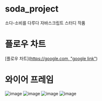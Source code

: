 # soda_project
소다-소비를 다루다 자바스크립트 스터디 작품

# 플로우 차트
[플로우 차트]([https://google.com, "google link"](https://viewer.diagrams.net/?border=0&tags=%7B%7D&highlight=0000ff&edit=_blank&layers=1&nav=1&title=%E1%84%89%E1%85%A9%E1%84%83%E1%85%A1_%E1%84%91%E1%85%B3%E1%86%AF%E1%84%85%E1%85%A9%E1%84%8B%E1%85%AE%E1%84%8E%E1%85%A1%E1%84%90%E1%85%B3.html&open=R7V1Nc6M4Gv41VO0ekkIIhDgabPd013ZtV%2BWwM3PZcmLa9g4xXkK6k%2F31KwmJDyHHchqMcEgOwUI4oEfP%2By1hwejx5VO2Omy%2Fpus4sRx7%2FWLBueWQHw%2BSP7TltWhB2C0aNtluXTSBquFu97%2BYN9q89Xm3jp8aHfM0TfLdodn4kO738UPeaFtlWfqz2e17mjT%2F62G1iVsNdw%2BrpN36r9063xat2PGr9t%2Fi3WYr%2FjNAQXHmcSU68yd52q7W6c9aE1xYMMrSNC%2BOHl%2BiOKGDJ8aluG555Gx5Y1m8z3Uu%2BPPe%2BZJ%2F33yO%2Fnn3%2BfcvD3df%2Fj1PbgB%2Fjh%2Br5Jk%2FMb%2Fb%2FFUMQZY%2B79cx%2FRbbguHP7S6P7w6rB3r2JwGdtG3zx4R8AuTwe7rPOYoO7f59lyRRmqQZadine9IePuVZ%2BlcsGi0HzoLIXYTkTPuR%2BFP%2BiLM8fqk18Uf8FKePcZ69ki78LPL5cPP5Brzi488KPAfzLtsacGSm8knDJ8ym%2FOpqTMkBH9Zzhrg9wuRhZzNrhulBAK0ZuR%2FbWsysEFuhTRsxOUvuByXk7sL7rIEH%2Bu8znTJspG%2Be2FDPSAdgH17YEIrz5GjD%2Fi4iK5jT717MrcCxMDkTiX9IPtq0A4YWDkR7yNpd2p%2FcSBi9MSOAxoyozQAC9sKmv82ZAuyOwMdN8D27Bb4Ke9fuC3qkwJ6A4Fo4YpMAWEHE8JlR4B0GBTmYYTH2uAKEXFVcIh6hBggZn7w56llMpsbqnnWgo7t6ztMnPtr0Y7Lb7MnxAxnsmCAT0kHeEbE34yced%2Bs1vTg8pLt9zgbGCy1vrkNp3tiUG7Jg6ABuX3D2ONeBp8Ab9oY31uV6QUk2CQjeAaYt5BQGFVtpNzJXAgF8YIVuZ7KZMa4liG17ubRlqU3aEVouEeqHo8D2bhHU46lz25uQDhTIRXT0Q4ZciBjtLg8JHfjlsg3JchkEUdQTJEhTbvaHhzCaTjOpwMatqU%2FGpMBm2qzSoJUyxI41E1KXQEgPFqx%2FwUuPyljazaO8bKG7TR%2Fvn586QXa5hFCFLMW2IwmJmhLS9W%2FbMjJQQOv1JSIdhTlEFAtVd0zwUQR8OvZE1SgBpJ1DasTMXCEriwPE5SlXqmQ6%2BHRG0O9pz4LaVKJf1TZxiLV%2BoIdk%2BFdJEifpJls9UnUYZzsyElRnNs99q06ctoheYuHqaE0VCPmUkKZKECyXXQkBH%2FmSXEa3GLflAFLIAXDbm%2FXsuPoqlSDJzSnCZ8ClNbVs7dpMmdNuChNKAJ6zPx2wO4pUkC2XC8Qg48aYfQuln47gbPlBFUgnxDrqi%2Fu4rSzjNfG2%2Bcc0y7fpJt2vkkXVKlmRVZ9%2FpOmBg%2FGfOM9fORrUzm1CFb%2Fs8t%2FZSHv80x%2B1M%2FMX%2Fs3sw6v4sCfPW7uIfvyjfq66jH0S12n7NE%2Fpc%2FYQvzFWIoyQr7JNnL%2FR0eccpSP55sTI4mSV73404xqdY4zUhtTM5ywkyjoQXiZRxFx2%2B9ZsLvQv4y5ls2uFjMRK8T1SD9WRHFR3YA%2FVP2JnFSZu6Ypct6wEEioQ6KHSn6CEk6DUFZS%2BiAqfEpRCMhkiKIE9gdw9yMB2DEPZGwvKg6DlmoUWaPsFl0SrhlWF3AlOggYjK4Kaw0nfNJD9sVByTIIXAMNQDiaUe0C5c2%2BTXTrLstVrrQNPOlXf%2FI021Cx2Oa4Z%2BPUZ0%2BoPhQxS9ycHxR1U8618lF%2FwrY5kfiXfqohSLXgSqIxnFh7zcb92LPkeICXpXE3nqsfkgu%2BogVHFFGeQhZVZOCI4EpIu80MLlsbFZTzSZUFq9s24bQeeF6M4HSOm0WCVE01%2FusESe00sPUVA0WtD2Vu%2B1VcFhwkGJWaIJ9rDgIJR1jyEc95tdiS6JCUHiqx8OG9B%2BOGyBDegGSpRsvnCKQLx%2F8zX9B1qbKypsQUfDTHLfHWFBJG4IRDJu%2Fl1K0Qp2IicwfVhMDlE2sQTfDpNPNPCjWACuXuQzUq%2Bift%2BZ%2FKtJYfLjBz5Ytpos6pUWQKPqiIGNC1Y326Xnl20HiYYNEwBaqTUjjhKtASXo6Wu0eObFYvCWkYPJxvzVGgjpL7Lr%2FmMg%2BW1MRw4rw3s8UXyh%2BOVdq1J57x6V%2FSvytOI6eZJS19OXSAqXo9dIMcXpf79xAsFDJL2Dn0WixDRjLFIhJvAOJGgDvspq5BojfBclBKPfFVMa%2FYPXnUE7Mnj1JbOZZJcI52OjLJ7yjuX47O2CJZDbuxUyytC5q1g3i2wR0690nEwh3qqNWnKUS9WunjNVFUhJqMaaDrF9TYZbPIwCRk4q1zlNsXT2QRxbyVbQxUQDC45RcBoapYMkM6i7kEjd25aHYwqP61cf3rd4fh3SugeFyMCld6MaBaTr2DxWF5TpDCpwEVCKDOV6qDVIx3s%2Ff3TgQ2Tah3cBwcaAXzr662I6RPrUtIYL2y7FJq6kbyyNN8YoXkklueyop6SmmJ997WTCsJmYZXnOsMzyhmSUe8KqQ9WxFvya2wx9fLGFUVcQa2SIKLhm%2FrC4LG4jjKzkFNSZjDf0YFKuyRg8o879q6IoInaq2KpNvftxdYJuDRlIitoC8IrW2Dmo6bpMfgCM%2BCMpmbKABfP0Q7AOWZVWwGnvXZzgrkDmH3DYFb7i2oRjHhFK91jzP047p8sgw2oQwdwWgJ6Bj11i7IANM1UVZdlKcymt3MjRQGXW1tmcEU7I2BpwxJv8HwxbIu9iZ2nVKKG8jSsMNZRbIF6hlMzp5v2ha5QrfPREA4h0wgnZoa8XabHxxezhTw8C8ngOSEz2%2BLxDQtH0f9vivV6x7%2Fi71dgJcmTwpAgOZwykvqiWJg%2FGoaSYRlJcedn1ItElIG8cgFXm%2BjKu0idJQlGz2LZlkJAte%2FjxUnsHBPvQVSvFamFcecURV5%2Fd2w5J2bwi407Gytvi%2FK9a1h5G8iI2srt%2FMpKvzqmuE9Mz6%2FwUu7TeDVui28PbUXBX7NnP2yQHrgQNaAcPkovkqmT2aNj9mjXFAjumWL2uFMYsA%2BYoWGBBnfa%2FrYXNhsW7YWqCqG2SXrl6ZaWNjUh34ImfXoGA3VXBQLXrFXw5Z135WgqvEzleyW6dDov58EAR%2BBnTCAYTQaRPk8FDBo8Nc0gUpXwKcM8GrXv6gTpWDgoa0sDODhZq2dwUDvk7pnmex5ZBFQG1aEoY2e6j7%2B3DonGUkWyOtsZvi7NiERCwhhW%2BpNmPIOV2hVD4i21prDSn4RvLzAblu90jxSGXdWGW44Ib4oMiSIQcNEtt8rNXSZ26bBLPxBnWPG7qwrEHUkYy5SbNgU%2Bj%2BLSFgYguIXDvzsQoGmVyxlE1473eYZF3F1VvE8zZPDGggjlmvn3hSEmcXJeMKRpMTBx4hsgTqZdq%2FTFiacdlvQcs8SJpwpLtgMdSrvBfpPZ8q4cH57pyGmmHo4scr400cVa94noOkTXj30a5iCI98BMMHcLs2G7EIo7v%2BooiyuFqg2Isgy6s%2FnY2NW5DcQvbW1s7DQTjX4gTYCC3%2FwyaQ50sMkx8NtZWUOnRQ%2FwaghPw2ppxJ1ftfBskeKCwjP88u1rmm4%2BZ2B9F2zt%2Fddvnw43w6Z%2FagzR37y%2BIThP7mClnOTvJRfUJVcRkxyOS%2Brtk0a6wTuQN1QsVckFsuNK1gyaG3%2Ffq1QGZI32bje%2FzBp26dmveIW4Ob0wOPHOBvkCYRL3%2BtKGchxPvNxlNKQODCP1sLnasZFaf4%2BcidQa43glmhoGUnBgaFIPmpe9xA6tnZIaGU5qzz%2BT1PIFFyK1%2Bs0XY9XULjaM1MNG08dGau39siZS64zjlWhqDx8Jzw5F6kEzoaPT1Ppr0weOROm9kXQsrEH%2BxVhDPmZpmtelGHn07dd0HdMe%2Fwc%3D))


# 와이어 프레임
![image](https://user-images.githubusercontent.com/66935282/175297950-2f3fa7d2-c803-4a4f-86b0-78e8a42f8020.png)
![image](https://user-images.githubusercontent.com/66935282/175298063-8c3a54c9-d5a3-48d0-9879-94e8dc755785.png)
![image](https://user-images.githubusercontent.com/66935282/175298100-9e925bc1-784a-42bd-92fc-a3a0e77221f5.png)
![image](https://user-images.githubusercontent.com/66935282/175298135-082b1895-f482-41eb-a2bf-ca5a7d40410a.png)
